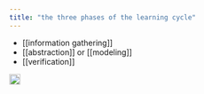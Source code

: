 ```yaml
---
title: "the three phases of the learning cycle"
---
```


- [[information gathering]]
- [[abstraction]] or [[modeling]]
- [[verification]]

<img src='https://scrapbox.io/api/pages/nishio/en/icon' alt='en.icon' height="19.5"/>